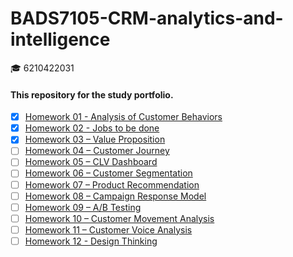 # BADS7105-CRM-analytics-and-intelligence
:mortar_board: 6210422031

#### This repository for the study portfolio.

- [x] [Homework 01 - Analysis of Customer Behaviors](https://github.com/sirimada/BADS7105-CRM-analytics-and-intelligence/tree/main/Homework%2001)
- [x] [Homework 02 - Jobs to be done](https://github.com/sirimada/BADS7105-CRM-analytics-and-intelligence/tree/main/Homework%2002)
- [x] [Homework 03 – Value Proposition](https://github.com/sirimada/BADS7105-CRM-analytics-and-intelligence/tree/main/Homework%2003)
- [ ] [Homework 04 – Customer Journey](https://github.com/sirimada/BADS7105-CRM-analytics-and-intelligence/tree/main/Homework%2004)
- [ ] [Homework 05 – CLV Dashboard](https://github.com/sirimada/BADS7105-CRM-analytics-and-intelligence/tree/main/Homework%2005)
- [ ] [Homework 06 – Customer Segmentation](https://github.com/sirimada/BADS7105-CRM-analytics-and-intelligence/tree/main/Homework%2006)
- [ ] [Homework 07 – Product Recommendation](https://github.com/sirimada/BADS7105-CRM-analytics-and-intelligence/tree/main/Homework%2007)
- [ ] [Homework 08 – Campaign Response Model](https://github.com/sirimada/BADS7105-CRM-analytics-and-intelligence/tree/main/Homework%2008)
- [ ] [Homework 09 – A/B Testing](https://github.com/sirimada/BADS7105-CRM-analytics-and-intelligence/tree/main/Homework%2009)
- [ ] [Homework 10 – Customer Movement Analysis](https://github.com/sirimada/BADS7105-CRM-analytics-and-intelligence/tree/main/Homework%2010)
- [ ] [Homework 11 – Customer Voice Analysis ](https://github.com/sirimada/BADS7105-CRM-analytics-and-intelligence/tree/main/Homework%2011)
- [ ] [Homework 12 - Design Thinking](https://github.com/sirimada/BADS7105-CRM-analytics-and-intelligence/tree/main/Homework%2012)
